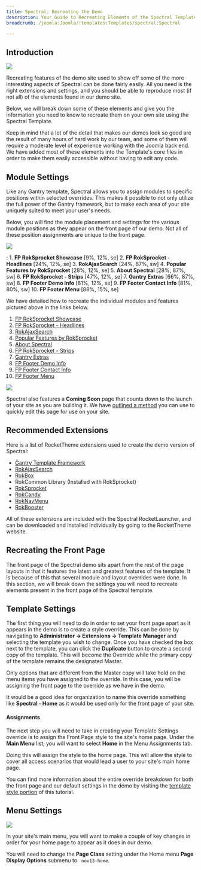 ```yaml
---
title: Spectral: Recreating the Demo
description: Your Guide to Recreating Elements of the Spectral Template for Joomla
breadcrumb: /joomla:Joomla/!templates:Templates/spectral:Spectral

---
```


Introduction
-----

![][spectral2]

Recreating features of the demo site used to show off some of the more interesting aspects of Spectral can be done fairly easily. All you need is the right extensions and settings, and you should be able to reproduce most (if not all) of the elements found in our demo site. 

Below, we will break down some of these elements and give you the information you need to know to recreate them on your own site using the Spectral Template.

Keep in mind that a lot of the detail that makes our demos look so good are the result of many hours of hard work by our team, and some of them will require a moderate level of experience working with the Joomla back end. We have added most of these elements into the Template's core files in order to make them easily accessible without having to edit any code.

Module Settings
-----

Like any Gantry template, Spectral allows you to assign modules to specific positions within selected overrides. This makes it possible to not only utilize the full power of the Gantry framework, but to make each area of your site uniquely suited to meet your user's needs.

Below, you will find the module placement and settings for the various module positions as they appear on the front page of our demo. Not all of these position assignments are unique to the front page.

![][spectral]

:   1. **FP RokSprocket Showcase**  [9%, 12%, se]
    2. **FP RokSprocket - Headlines**  [24%, 12%, se]
    3. **RokAjaxSearch**  [24%, 87%, sw]
    4. **Popular Features by RokSprocket**  [28%, 12%, se]
    5. **About Spectral**  [28%, 87%, sw]
    6. **FP RokSprocket - Strips**  [47%, 12%, se]
    7. **Gantry Extras**  [66%, 87%, sw]
    8. **FP Footer Demo Info**  [81%, 12%, se]
    9. **FP Footer Contact Info** [81%, 80%, sw]
    10. **FP Footer Menu** [88%, 15%, se]

We have detailed how to recreate the individual modules and features pictured above in the links below.

1. [FP RokSprocket Showcase][module1]
2. [FP RokSprocket - Headlines][module2]
3. [RokAjaxSearch][module3]
4. [Popular Features by RokSprocket][module4]
5. [About Spectral][module5]
6. [FP RokSprocket - Strips][module6]
7. [Gantry Extras][module7]
8. [FP Footer Demo Info][module8]
9. [FP Footer Contact Info][module9]
10. [FP Footer Menu][module10]

![][comingsoon]

Spectral also features a **Coming Soon** page that counts down to the launch of your site as you are building it. We have [outlined a method][soon] you can use to quickly edit this page for use on your site.

Recommended Extensions
-----

Here is a list of RocketTheme extensions used to create the demo version of Spectral:

* [Gantry Template Framework][gantry]
* [RokAjaxSearch][rokajaxsearch]
* [RokBox][rokbox]
* RokCommon Library (Installed with RokSprocket)
* [RokSprocket][roksprocket]
* [RokCandy][rokcandy]
* [RokNavMenu][roknavmenu]
* [RokBooster][rokbooster]

All of these extensions are included with the Spectral RocketLauncher, and can be downloaded and installed individually by going to the RocketTheme website.

Recreating the Front Page
-----

The front page of the Spectral demo sits apart from the rest of the page layouts in that it features the latest and greatest features of the template. It is because of this that several module and layout overrides were done. In this section, we will break down the settings you will need to recreate elements present in the front page of the Spectral template.

Template Settings
-----

The first thing you will need to do in order to set your front page apart as it appears in the demo is to create a style override. This can be done by navigating to **Administrator -> Extensions -> Template Manager** and selecting the template you wish to change.  Once you have checked the box next to the template, you can click the **Duplicate** button to create a second copy of the template. This will become the Override while the primary copy of the template remains the designated Master.

Only options that are different from the Master copy will take hold on the menu items you have assigned to the override. In this case, you will be assigning the front page to the override as we have in the demo.

It would be a good idea for organization to name this override something like **Spectral - Home** as it would be used only for the front page of your site.

#### Assignments

The next step you will need to take in creating your Template Settings override is to assign the Front Page style to the site's home page. Under the **Main Menu** list, you will want to select **Home** in the Menu Assignments tab.

Doing this will assign the style to the home page. This will allow the style to cover all access scenarios that would lead a user to your site's main home page.

You can find more information about the entire override breakdown for both the front page and our default settings in the demo by visiting the [template style portion][demooverride] of this tutorial.

Menu Settings
-----

![][mainmenu]

In your site's main menu, you will want to make a couple of key changes in order for your home page to appear as it does in our demo.

You will need to change the **Page Class** setting under the Home menu **Page Display Options** submenu to ` nov13-home`.

[gantry]: http://gantry-framework.org/download
[rokajaxsearch]: http://www.rockettheme.com/joomla/extensions/rokajaxsearch
[rokbox]: http://www.rockettheme.com/joomla/extensions/rokbox
[roksprocket]: http://www.rockettheme.com/joomla/extensions/roksprocket
[spectral]: assets/spectral.jpeg
[spectral2]: assets/spectral2.jpeg
[demooverride]: demo_override.md
[roknavmenu]: http://www.rockettheme.com/joomla/extensions/roknavmenu
[rokbooster]: http://www.rockettheme.com/joomla/extensions/rokbooster
[rokcandy]: http://www.rockettheme.com/joomla/extensions/rokcandy
[module1]: demo_module_1.md
[module2]: demo_module_2.md
[module3]: demo_module_3.md
[module4]: demo_module_4.md
[module5]: demo_module_5.md
[module6]: demo_module_6.md
[module7]: demo_module_7.md
[module8]: demo_module_8.md
[module9]: demo_module_9.md
[module10]: demo_module_10.md
[comingsoon]: assets/comingsoon.jpeg
[soon]: comingsoon.md
[mainmenu]: assets/menu_1.jpeg
[icons]: http://fortawesome.github.io/Font-Awesome/icons/
[scroll]: assets/demo_2.jpeg